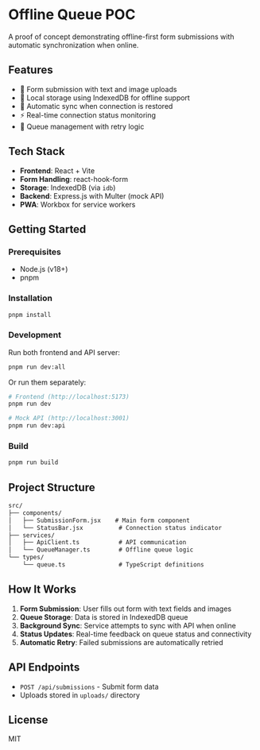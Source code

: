 # Offline Queue POC

A proof of concept demonstrating offline-first form submissions with automatic synchronization when online.

## Features

- 📝 Form submission with text and image uploads
- 💾 Local storage using IndexedDB for offline support
- 🔄 Automatic sync when connection is restored
- ⚡ Real-time connection status monitoring
- 🎯 Queue management with retry logic

## Tech Stack

- **Frontend**: React + Vite
- **Form Handling**: react-hook-form
- **Storage**: IndexedDB (via `idb`)
- **Backend**: Express.js with Multer (mock API)
- **PWA**: Workbox for service workers

## Getting Started

### Prerequisites

- Node.js (v18+)
- pnpm

### Installation

```bash
pnpm install
```

### Development

Run both frontend and API server:

```bash
pnpm run dev:all
```

Or run them separately:

```bash
# Frontend (http://localhost:5173)
pnpm run dev

# Mock API (http://localhost:3001)
pnpm run dev:api
```

### Build

```bash
pnpm run build
```

## Project Structure

```txt
src/
├── components/
│   ├── SubmissionForm.jsx    # Main form component
│   └── StatusBar.jsx          # Connection status indicator
├── services/
│   ├── ApiClient.ts           # API communication
│   └── QueueManager.ts        # Offline queue logic
└── types/
    └── queue.ts               # TypeScript definitions
```

## How It Works

1. **Form Submission**: User fills out form with text fields and images
2. **Queue Storage**: Data is stored in IndexedDB queue
3. **Background Sync**: Service attempts to sync with API when online
4. **Status Updates**: Real-time feedback on queue status and connectivity
5. **Automatic Retry**: Failed submissions are automatically retried

## API Endpoints

- `POST /api/submissions` - Submit form data
- Uploads stored in `uploads/` directory

## License

MIT
